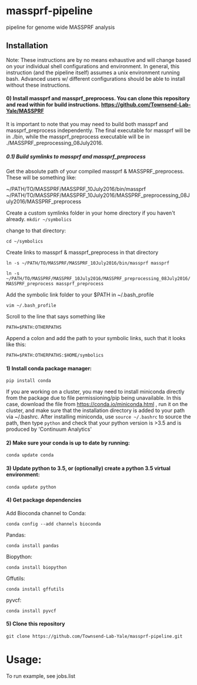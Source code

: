 # massprf-pipeline
pipeline for genome wide MASSPRF analysis

## Installation
Note: These instructions are by no means exhaustive and will change based on your individual shell configurations and environment.  In general, this instruction (and the pipeline itself) assumes a unix environment running bash.  Advanced users w/ different configurations should be able to install without these instructions.
#### 0) Install massprf and massprf_preprocess.  You can clone this repository and read within for build instructions. https://github.com/Townsend-Lab-Yale/MASSPRF

It is important to note that you may need to build both massprf and massprf_preprocess independently.  The final executable for massprf will be in ./bin, while the massprf_preprocess executable will be in ./MASSPRF_preprocessing_08July2016.

##### 0.1) Build symlinks to massprf and massprf_preprocess

Get the absolute path of your compiled massprf & MASSPRF_preprocess.  These will be something like:

~/PATH/TO/MASSPRF/MASSPRF_10July2016/bin/massprf
~/PATH/TO/MASSPRF/MASSPRF_10July2016/MASSPRF_preprocessing_08July2016/MASSPRF_preprocess

Create a custom symlinks folder in your home directory if you haven't already.
`mkdir ~/symbolics`

change to that directory:

`cd ~/symbolics`

Create links to massprf & massprf_preprocess in that directory

`ln -s ~/PATH/TO/MASSPRF/MASSPRF_10July2016/bin/massprf massprf`

`ln -s ~/PATH/TO/MASSPRF/MASSPRF_10July2016/MASSPRF_preprocessing_08July2016/MASSPRF_preprocess massprf_preprocess`

Add the symbolic link folder to your $PATH in ~/.bash_profile

`vim ~/.bash_profile`

Scroll to the line that says something like 

`PATH=$PATH:OTHERPATHS`

Append a colon and add the path to your symbolic links, such that it looks like this:

`PATH=$PATH:OTHERPATHS:$HOME/symbolics`


#### 1) Install conda package manager:

`pip install conda`

If you are working on a cluster, you may need to install miniconda directly from the package due to file permissioning/pip being unavailable.  In this case, download the file from https://conda.io/miniconda.html , run  it on the cluster, and make sure that the installation directory is added to your path via ~/.bashrc.  After installing miniconda, use `source ~/.bashrc` to source the path, then type `python` and check that your python version is >3.5 and is produced by 'Continuum Analytics'

#### 2) Make sure your conda is up to date by running:

`conda update conda`

#### 3) Update python to 3.5, or (optionally) create a python 3.5 virtual environment:

`conda update python`

#### 4) Get package dependencies

Add Bioconda channel to Conda: 

`conda config --add channels bioconda`

Pandas:

`conda install pandas`

Biopython:

`conda install biopython`

Gffutils: 

`conda install gffutils`

pyvcf: 

`conda install pyvcf`

#### 5) Clone this repository

`git clone https://github.com/Townsend-Lab-Yale/massprf-pipeline.git`


# Usage:

To run example, see jobs.list
